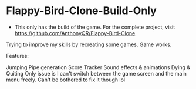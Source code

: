 # Flappy-Bird-Clone-Build-Only

* This only has the build of the game. For the complete project, visit https://github.com/AnthonyQR/Flappy-Bird-Clone

Trying to improve my skills by recreating some games. Game works.

Features:

Jumping
Pipe generation
Score Tracker
Sound effects & animations
Dying & Quiting
Only issue is I can't switch between the game screen and the main menu freely. Can't be bothered to fix it though lol
